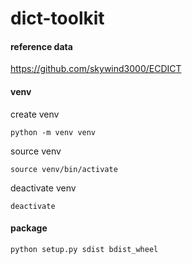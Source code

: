 # dict-toolkit

#### reference data
https://github.com/skywind3000/ECDICT

#### venv
create venv
```shell
python -m venv venv
```

source venv
```shell
source venv/bin/activate
```

deactivate venv
```shell
deactivate
```

#### package
```shell
python setup.py sdist bdist_wheel
```



